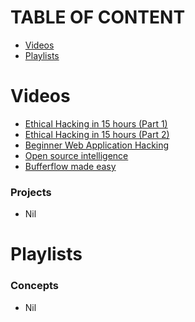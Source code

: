 # TABLE OF CONTENT
- [Videos](#Videos)
- [Playlists](#Playlists)


# Videos
- [Ethical Hacking in 15 hours (Part 1)]( https://www.youtube.com/watch?v=3FNYvj2U0HM)
- [Ethical Hacking in 15 hours (Part 2)](https://www.youtube.com/watch?v=sH4JCwjybGs)
- [Beginner Web Application Hacking](https://www.youtube.com/watch?v=24fHLWXGS-M)
- [Open source intelligence](https://www.youtube.com/watch?v=qwA6MmbeGNo)
- [Bufferflow made easy](https://www.youtube.com/watch?v=ncBblM920jw)
### Projects
- Nil

# Playlists
### Concepts
- Nil

